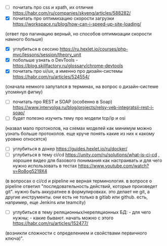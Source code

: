 - [ ] почитать про сss и xpath, их отличие  https://habr.com/ru/companies/skyeng/articles/588282/
- [X] почитать про оптимизацию скорости загрузки  https://workspace.ru/blog/how-can-i-speed-up-site-loading/

(ответ про пагинацию верный, но способов оптимизации скорости намного больше)

- [X] углубиться в сессию https://ru.hexlet.io/courses/php-mvc/lessons/session/theory_unit
- [X] побольше узнать о DevTools - https://blog.skillfactory.ru/glossary/chrome-devtools
- [X] почитать про ui/ux, а именно про дизайн-системы https://habr.com/ru/articles/524554/

(сначала немного запутался в терминах, на вопрос о дизайн-системе упомянул фигму)

- [ ] почитать про REST и SOAP (особенно в Soap) https://www.intervolga.ru/blog/projects/relsy-veb-integratsii-rest-i-soap/
- [ ] будет полезно изучить тему про модели tcp/ip и osi

(назвал мало протоколов, на схемах моделей как минимум можно узнать больше протоколов. еще круче понять какие из них к какому уровню относятся)

- [ ] углубиться в докер https://guides.hexlet.io/ru/docker/
- [ ] углубиться в тему ci/cd https://unity.com/ru/solutions/what-is-ci-cd , хорошее видео для базового понимания как настраивать и для чего нужно использовать в тестах https://www.youtube.com/watch?v=Ro8og5219X4

(в вопросах о ci/cd и pipeline не верная терминология. в вопросе о pipeline ответил "последовательность действий, которые произведет git". нужно быть аккуратнее в формулировках. это делает не git, а другие инструменты. они есть не только в gitlab или github. есть, например, еще Jenkins или teamcity)

- [ ] углубиться в тему реляционных/нереляционных БД: - для чего нужны; - какие бывают. начать можно с этого https://habr.com/ru/articles/152477/

(возникли сложности с определением и свойствами первичного ключа)".